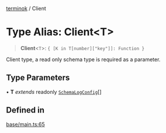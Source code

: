 [terminok](../README.md) / Client

# Type Alias: Client\<T\>

> **Client**\<`T`\>: `{ [K in T[number]["key"]]: Function }`

Client type,
a read only schema type is required as a parameter.

## Type Parameters

• **T** *extends* readonly [`SchemaLogConfig`](SchemaLogConfig.md)[]

## Defined in

[base/main.ts:65](https://github.com/alpheustangs/terminok.js/blob/7461d553f32c23ceb880b8aec4d89b0bfe7368bb/package/src/base/main.ts#L65)

